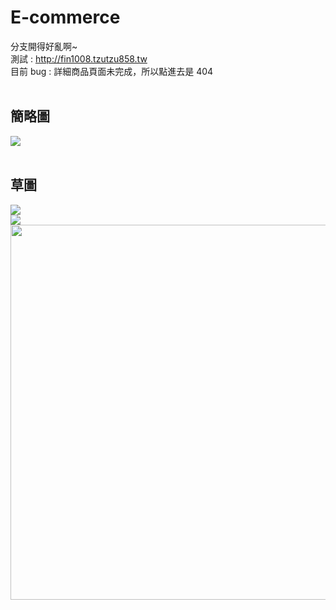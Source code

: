 # E-commerce
分支開得好亂啊~<br>
測試 : http://fin1008.tzutzu858.tw<br>
目前 bug : 詳細商品頁面未完成，所以點進去是 404<br>
<br>
## 簡略圖<br>
![](https://i.imgur.com/FfItxNs.jpg)<br>
<br>
## 草圖<br>
![](https://i.imgur.com/xUz0s3C.jpg)<br>
![](https://i.imgur.com/gJeTzwj.jpg)<br>
<img src="https://i.imgur.com/Ow24IJj.jpg" width="600" >
